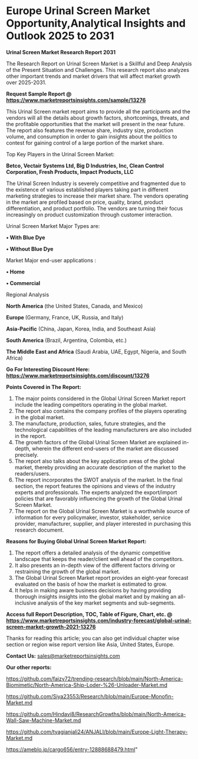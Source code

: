 # Europe Urinal Screen Market Opportunity,Analytical Insights and Outlook 2025 to 2031

<strong>Urinal Screen Market Research Report 2031</strong>

The Research Report on Urinal Screen Market is a Skillful and Deep Analysis of the Present Situation and Challenges. This research report also analyzes other important trends and market drivers that will affect market growth over 2025-2031.

<strong>Request Sample Report @ <a href=https://www.marketreportsinsights.com/sample/13276>https://www.marketreportsinsights.com/sample/13276</a></strong>

This Urinal Screen market report aims to provide all the participants and the vendors will all the details about growth factors, shortcomings, threats, and the profitable opportunities that the market will present in the near future. The report also features the revenue share, industry size, production volume, and consumption in order to gain insights about the politics to contest for gaining control of a large portion of the market share.

Top Key Players in the Urinal Screen Market:

<strong>Betco, Vectair Systems Ltd, Big D Industries, Inc, Clean Control Corporation, Fresh Products, Impact Products, LLC</strong>

The Urinal Screen Industry is severely competitive and fragmented due to the existence of various established players taking part in different marketing strategies to increase their market share. The vendors operating in the market are profiled based on price, quality, brand, product differentiation, and product portfolio. The vendors are turning their focus increasingly on product customization through customer interaction.

Urinal Screen Market Major Types are:

<strong>• With Blue Dye

• Without Blue Dye</strong>

Market Major end-user applications :

<strong>• Home

• Commercial</strong>

Regional Analysis

</u><strong><b>North America</b></strong> (the United States, Canada, and Mexico)

<strong><b>Europe </b></strong>(Germany, France, UK, Russia, and Italy)

<strong><b>Asia-Pacific</b></strong> (China, Japan, Korea, India, and Southeast Asia)

<strong><b>South America</b></strong> (Brazil, Argentina, Colombia, etc.)

<strong><b>The Middle East and Africa</b></strong> (Saudi Arabia, UAE, Egypt, Nigeria, and South Africa)

<strong>Go For Interesting Discount Here: <a href=https://www.marketreportsinsights.com/discount/13276>https://www.marketreportsinsights.com/discount/13276</a></strong>

<strong>Points Covered in The Report:</strong>
<ol>
  <li>The major points considered in the Global Urinal Screen Market report include the leading competitors operating in the global market.</li>
  <li>The report also contains the company profiles of the players operating in the global market.</li>
  <li>The manufacture, production, sales, future strategies, and the technological capabilities of the leading manufacturers are also included in the report.</li>
  <li>The growth factors of the Global Urinal Screen Market are explained in-depth, wherein the different end-users of the market are discussed precisely.</li>
  <li>The report also talks about the key application areas of the global market, thereby providing an accurate description of the market to the readers/users.</li>
  <li>The report incorporates the SWOT analysis of the market. In the final section, the report features the opinions and views of the industry experts and professionals. The experts analyzed the export/import policies that are favorably influencing the growth of the Global Urinal Screen Market.</li>
  <li>The report on the Global Urinal Screen Market is a worthwhile source of information for every policymaker, investor, stakeholder, service provider, manufacturer, supplier, and player interested in purchasing this research document.</li>
</ol>
<strong>Reasons for Buying Global Urinal Screen Market Report:</strong>

<ol>
  <li>The report offers a detailed analysis of the dynamic competitive landscape that keeps the reader/client well ahead of the competitors.</li>
  <li>It also presents an in-depth view of the different factors driving or restraining the growth of the global market.</li>
  <li>The Global Urinal Screen Market report provides an eight-year forecast evaluated on the basis of how the market is estimated to grow.</li>
  <li>It helps in making aware business decisions by having providing thorough insights insights into the global market and by making an all-inclusive analysis of the key market segments and sub-segments.</li>
</ol>
<strong>Access full Report Description, TOC, Table of Figure, Chart, etc. @ <a href=https://www.marketreportsinsights.com/industry-forecast/global-urinal-screen-market-growth-2021-13276>https://www.marketreportsinsights.com/industry-forecast/global-urinal-screen-market-growth-2021-13276</a></strong>


Thanks for reading this article; you can also get individual chapter wise section or region wise report version like Asia, United States, Europe.

<strong>Contact Us:</strong>
sales@marketreportsinsights.com

<strong>Our other reports:</strong>

<a href=https://github.com/faizy72/trending-research/blob/main/North-America-Biomimetic/North-America-Ship-Loder-%26-Unloader-Market.md>https://github.com/faizy72/trending-research/blob/main/North-America-Biomimetic/North-America-Ship-Loder-%26-Unloader-Market.md</a>

<a href=https://github.com/Siya23553/Research/blob/main/Europe-Monofin-Market.md>https://github.com/Siya23553/Research/blob/main/Europe-Monofin-Market.md</a>

<a href=https://github.com/Hindavi8/ResearchGrowths/blob/main/North-America-Wall-Saw-Machine-Market.md>https://github.com/Hindavi8/ResearchGrowths/blob/main/North-America-Wall-Saw-Machine-Market.md</a>

<a href=https://github.com/tyagianjali24/ANJALI/blob/main/Europe-Light-Therapy-Market.md>https://github.com/tyagianjali24/ANJALI/blob/main/Europe-Light-Therapy-Market.md</a>

<a href=https://ameblo.jp/cargo656/entry-12888688479.html>https://ameblo.jp/cargo656/entry-12888688479.html</a>"

